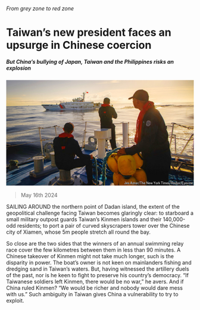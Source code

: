 ###### From grey zone to red zone

# Taiwan’s new president faces an upsurge in Chinese coercion 

##### But China’s bullying of Japan, Taiwan and the Philippines risks an explosion 

![image](images/20240518_IRP001.jpg) 

> May 16th 2024 

SAILING AROUND the northern point of Dadan island, the extent of the geopolitical challenge facing Taiwan becomes glaringly clear: to starboard a small military outpost guards Taiwan’s Kinmen islands and their 140,000-odd residents; to port a pair of curved skyscrapers tower over the Chinese city of Xiamen, whose 5m people stretch all round the bay.

So close are the two sides that the winners of an annual swimming relay race cover the few kilometres between them in less than 90 minutes. A Chinese takeover of Kinmen might not take much longer, such is the disparity in power. The boat’s owner is not keen on mainlanders fishing and dredging sand in Taiwan’s waters. But, having witnessed the artillery duels of the past, nor is he keen to fight to preserve his country’s democracy. “If Taiwanese soldiers left Kinmen, there would be no war,” he avers. And if China ruled Kinmen? “We would be richer and nobody would dare mess with us.” Such ambiguity in Taiwan gives China a vulnerability to try to exploit.

